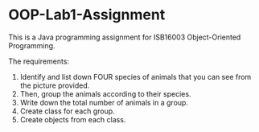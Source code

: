 # OOP-Lab1-Assignment
This is a Java programming assignment for ISB16003 Object-Oriented Programming.

The requirements:
1. Identify and list down FOUR species of animals that you can see from the picture provided.
2. Then, group the animals according to their species.
3. Write down the total number of animals in a group.
4. Create class for each group.
5. Create objects from each class.

